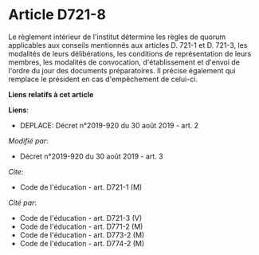 # Article D721-8

Le règlement intérieur de l'institut détermine les règles de quorum applicables aux conseils mentionnés aux articles D. 721-1
et D. 721-3, les modalités de leurs délibérations, les conditions de représentation de leurs membres, les modalités de
convocation, d'établissement et d'envoi de l'ordre du jour des documents préparatoires. Il précise également qui remplace le
président en cas d'empêchement de celui-ci.

**Liens relatifs à cet article**

**Liens**:

  - DEPLACE: Décret n°2019-920 du 30 août 2019 - art. 2

_Modifié par_:

  - Décret n°2019-920 du 30 août 2019 - art. 3

_Cite_:

  - Code de l'éducation - art. D721-1 (M)

_Cité par_:

  - Code de l'éducation - art. D721-3 (V)
  - Code de l'éducation - art. D771-2 (M)
  - Code de l'éducation - art. D773-2 (M)
  - Code de l'éducation - art. D774-2 (M)
